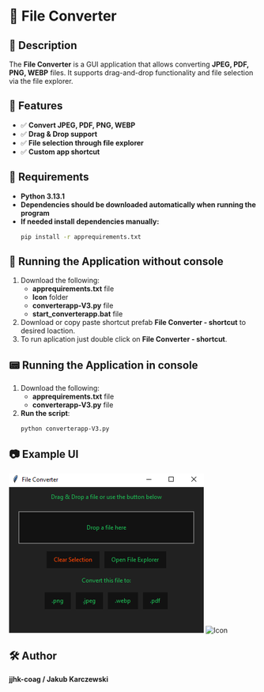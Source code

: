# 📄 File Converter

## 📌 Description
The **File Converter** is a GUI application that allows converting **JPEG, PDF, PNG, WEBP** files. It supports drag-and-drop functionality and file selection via the file explorer.

## 🎨 Features
- ✅ **Convert JPEG, PDF, PNG, WEBP**
- ✅ **Drag & Drop support**
- ✅ **File selection through file explorer**
- ✅ **Custom app shortcut**

## 🔧 Requirements
- **Python 3.13.1**
- **Dependencies should be downloaded automatically when running the program**
- **If needed install dependencies manually:**
  ```sh
  pip install -r apprequirements.txt
  ```

## 🚀 Running the Application without console
1.  Download the following:
    - **apprequirements.txt** file
    - **Icon** folder
    - **converterapp-V3.py** file
    - **start_converterapp.bat** file
2. Download or copy paste shortcut prefab **File Converter - shortcut** to desired loaction.
3. To run aplication just double click on **File Converter - shortcut**.

## 📟 Running the Application in console
1. Download the following:
    - **apprequirements.txt** file
    - **converterapp-V3.py** file
2. **Run the script**:
   ```sh
   python converterapp-V3.py
   ```

## 📷 Example UI
![Screenshot](Media/screenshot3.png)
![Icon](Media/app_icon.jpg)

## 🛠️ Author
**jjhk-coag / Jakub Karczewski**



